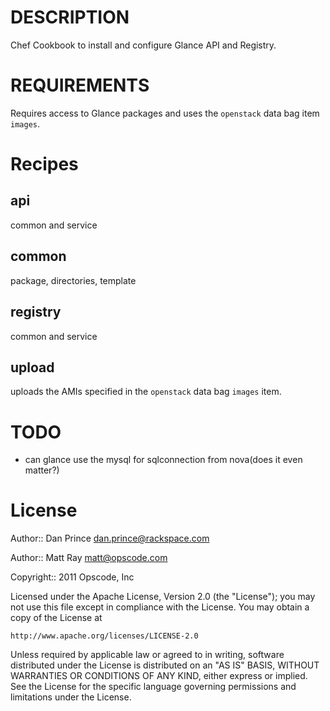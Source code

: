 DESCRIPTION
===========
Chef Cookbook to install and configure Glance API and Registry.

REQUIREMENTS
============
Requires access to Glance packages and uses the `openstack` data bag item `images`.

Recipes
=======
api
---
common and service

common
------
package, directories, template

registry
--------
common and service

upload
------
uploads the AMIs specified in the `openstack` data bag `images` item.

TODO
====
- can glance use the mysql for sqlconnection from nova(does it even matter?)

License
=======
Author:: Dan Prince <dan.prince@rackspace.com>

Author:: Matt Ray <matt@opscode.com>

Copyright:: 2011 Opscode, Inc

Licensed under the Apache License, Version 2.0 (the "License");
you may not use this file except in compliance with the License.
You may obtain a copy of the License at

    http://www.apache.org/licenses/LICENSE-2.0

Unless required by applicable law or agreed to in writing, software
distributed under the License is distributed on an "AS IS" BASIS,
WITHOUT WARRANTIES OR CONDITIONS OF ANY KIND, either express or implied.
See the License for the specific language governing permissions and
limitations under the License.
